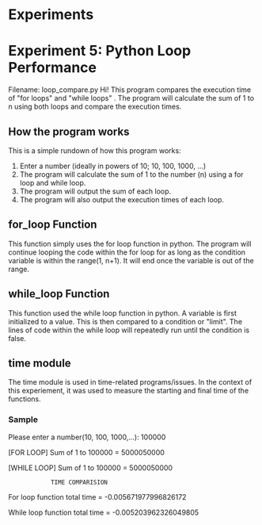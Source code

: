 # Experiments



# Experiment 5: Python Loop Performance
Filename: loop_compare.py
Hi! This program compares the execution time of "for loops" and "while loops" . The program will calculate the sum of 1 to n using both loops and compare the execution times.

## How the program works
This is a simple rundown of how this program works:
1. Enter a number (ideally in powers of 10; 10, 100, 1000, ...)
2. The program will calculate the sum of 1 to the number (n) using a for loop and while loop.
3. The program will output the sum of each loop.
4. The program will also output the execution times of each loop.

## for_loop Function 
This function simply uses the for loop function in python. The program will continue looping the code within the for loop for as long as the condition variable is within the range(1, n+1). It will end once the variable is out of the range. 

## while_loop Function
This function used the while loop function in python. A variable is first initialized to a value. This is then compared to a condition or "limit". The lines of code within the while loop will repeatedly run until the condition is false.

## time module
The time module is used in time-related programs/issues. In the context of this experiement, it was used to measure the starting and final time of the functions. 

### Sample
Please enter a number(10, 100, 1000,...): 100000


[FOR LOOP] Sum of 1 to 100000 = 5000050000

[WHILE LOOP] Sum of 1 to 100000 = 5000050000
		
				TIME COMPARISION 
				
For loop function total time =  -0.005671977996826172

While loop function total time =  -0.005203962326049805

